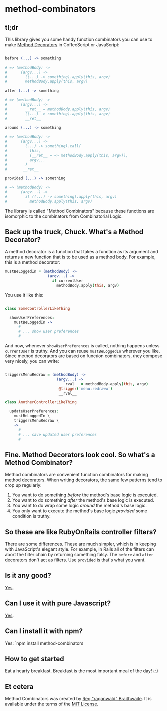 method-combinators
==================

tl;dr
---

This library gives you some handy function combinators you can use to make [Method Decorators] in CoffeeScript or JavaScript:

[Method Decorators]: https://github.com/raganwald/homoiconic/blob/master/2012/08/method-decorators-in-coffeescript.md#method-decorators-in-coffeescript "Method Decorators in CoffeeScript"

```coffeescript

before (...) -> something
  
# => (methodBody) ->
#      (argv...) ->
#        ((...) -> something).apply(this, argv)
#        methodBody.apply(this, argv)
    
after (...) -> something

# => (methodBody) ->
#      (argv...) ->
#        __ret__ = methodBody.apply(this, argv)
#        ((...) -> something).apply(this, argv)
#        __ret__
    
around (...) -> something

# => (methodBody) ->
#      (argv...) ->
#        (...) -> something).call(
#          this,
#          (__ret__ = => methodBody.apply(this, argv)),
#          argv...
#        )
#       __ret__

provided (...) -> something

# => (methodBody) ->
#      (argv...) ->
#        if ((...) -> something).apply(this, argv)
#          methodBody.apply(this, argv)

```

The library is called "Method Combinators" because these functions are isomorphic to the combinators from Combinatorial Logic.

Back up the truck, Chuck. What's a Method Decorator?
---

A method decorator is a function that takes a function as its argument and returns a new function that is to be used as a method body. For example, this is a method decorator:

```coffeescript
mustBeLoggedIn = (methodBody) ->
                   (argv...) ->
                     if currentUser
                       methodBody.apply(this, argv)
```

You use it like this:

```coffeescript

class SomeControllerLikeThing

  showUserPreferences:
    mustBeLoggedIn ->
      #
      # ... show user preferences
      #
```

And now, whenever `showUserPreferences` is called, nothing happens unless `currentUser` is truthy. And you can reuse `mustBeLoggedIn` wherever you like. Since method decorators are based on function combinators, they compose very nicely, you can write:

```coffeescript

triggersMenuRedraw = (methodBody) ->
                       (argv...) ->
                         __rval__ = methodBody.apply(this, argv)
                        @trigger('menu:redraww')
                        __rval__

class AnotherControllerLikeThing

  updateUserPreferences:
    mustBeLoggedIn \
    triggersMenuRedraw \
    ->
      #
      # ... save updated user preferences
      #
```

Fine. Method Decorators look cool. So what's a Method Combinator?
---

Method combinators are convenient function combinators for making method decorators. When writing decorators, the same few patterns tend to crop up regularly:

1. You want to do something *before* the method's base logic is executed.
2. You want to do something *after* the method's base logic is executed.
3. You want to do wrap some logic *around* the method's base logic.
4. You only want to execute the method's base logic *provided* some condition is truthy.

So these are like RubyOnRails controller filters?
---

There are some differences. These are much simpler, which is in keeping with JavaScript's elegant style. For example, in Rails all of the filters can abort the filter chain by returning something falsy. The `before` and `after` decorators don't act as filters. Use `provided` is that's what you want.

Is it any good?
---

[Yes][y].

[y]: http://news.ycombinator.com/item?id=3067434

Can I use it with pure Javascript?
---

[Yes](https://github.com/raganwald/method-combinators/blob/master/lib/method-combinators.js).

Can I install it with npm?
---

Yes: `npm install method-combinators

How to get started
---

Eat a hearty breakfast. Breakfast is the most important meal of the day! [:-)](https://github.com/facebook/javelin/)

Et cetera
---

Method Combinators was created by [Reg "raganwald" Braithwaite][raganwald]. It is available under the terms of the [MIT License][lic].

[raganwald]: http://braythwayt.com
[lic]: https://github.com/raganwald/YouAreDaChef/blob/master/license.md